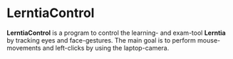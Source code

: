 # LerntiaControl
**LerntiaControl** is a program to control the learning- and exam-tool **Lerntia** by tracking eyes and face-gestures. The main goal is to perform mouse-movements and left-clicks by using the laptop-camera.
